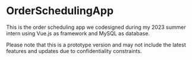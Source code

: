 # OrderSchedulingApp
This is the order scheduling app we codesigned during my 2023 summer intern using Vue.js as framework and MySQL as database. 

Please note that this is a prototype version and may not include the latest features and updates due to confidentiality constraints.
